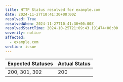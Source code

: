 ```yaml
---
title: HTTP Status resolved for example.com
date: 2024-11-27T10:41:30+00:00Z
resolved: True
resolvedWhen: 2024-11-27T10:41:30+00:00Z
resolvedStartTime: 2024-10-25T21:09:43.191474+00:00
severity: notice
affected:
  - example.com
section: issue
---
```


| Expected Statuses | Actual Status  |
|-------------------|----------------|
| 200, 301, 302 | 200 |
